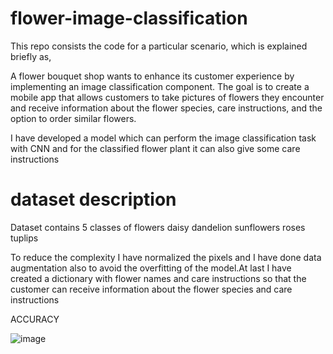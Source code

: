 # flower-image-classification
This repo consists the code for a particular scenario, which is explained briefly as,

A flower bouquet shop wants to enhance its customer experience by implementing an image classification component. The goal is to create a mobile app that allows customers to take pictures of flowers they encounter and receive information about the flower species, care instructions, and the option to order similar flowers.

I have developed a model which can perform the image classification task with CNN and for the classified flower plant it can also give some care instructions


# dataset description
Dataset contains 5 classes of flowers
daisy
dandelion
sunflowers
roses
tuplips

To reduce the complexity I have normalized the pixels and I have done data augmentation also to avoid the overfitting of the model.At last I have created a dictionary with flower names and care instructions so that the customer can receive information about the flower species and care instructions


ACCURACY

![image](https://github.com/Srieswari/flower-image-classification/assets/99708903/ca6d07af-0210-442d-b28e-7a0838fca054)

